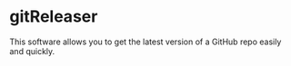 # gitReleaser
This software allows you to get the latest version of a GitHub repo easily and quickly.
